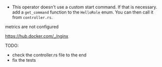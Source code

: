 - This operator doesn't use a custom start command. If that is necessary. add a `get_command` function to the `HelloRole` enum. You can then call it from `controller.rs`.


metrics are not configured


https://hub.docker.com/_/nginx


TODO:
- check the controller.rs file to the end
- fix the tests